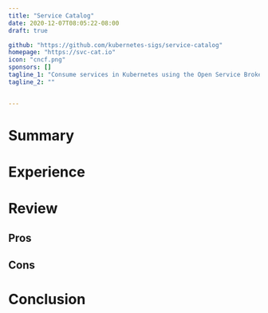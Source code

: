```yaml
---
title: "Service Catalog"
date: 2020-12-07T08:05:22-08:00
draft: true

github: "https://github.com/kubernetes-sigs/service-catalog"
homepage: "https://svc-cat.io"
icon: "cncf.png"
sponsors: []
tagline_1: "Consume services in Kubernetes using the Open Service Broker API"
tagline_2: ""


---
```



# Summary

# Experience

# Review

## Pros

## Cons

# Conclusion